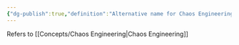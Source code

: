 ```yaml
---
{"dg-publish":true,"definition":"Alternative name for Chaos Engineering","tags":["concept/SRE"],"creation_date":"2024-05-02 12:23","permalink":"/concepts/chaos-monkey/","dgPassFrontmatter":true}
---
```


Refers to [[Concepts/Chaos Engineering\|Chaos Engineering]]